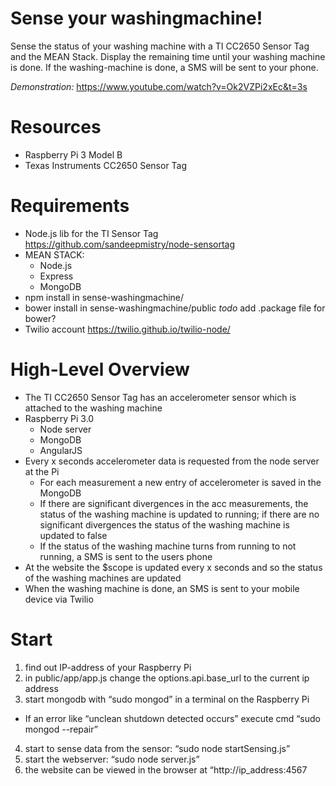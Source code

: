 # Sense your washingmachine!
Sense the status of your washing machine with a TI CC2650 Sensor Tag and the MEAN Stack. Display the remaining time until your washing machine is done. If the washing-machine is done, a SMS will be sent to your phone.

*Demonstration:*
https://www.youtube.com/watch?v=Ok2VZPi2xEc&t=3s 

# Resources
- Raspberry Pi 3 Model B
- Texas Instruments CC2650 Sensor Tag

# Requirements
- Node.js lib for the TI Sensor Tag https://github.com/sandeepmistry/node-sensortag 
- MEAN STACK:
  - Node.js
  - Express
  - MongoDB
- npm install in sense-washingmachine/
- bower install in sense-washingmachine/public *todo* add .package file for bower?
- Twilio account https://twilio.github.io/twilio-node/

# High-Level Overview
- The TI CC2650 Sensor Tag has an accelerometer sensor which is attached to the washing machine
- Raspberry Pi 3.0
  - Node server
  - MongoDB
  - AngularJS
- Every x seconds accelerometer data is requested from the node server at the Pi
  - For each measurement a new entry of accelerometer is saved in the MongoDB
  - If there are significant divergences in the acc measurements, the status of the washing machine is updated to running; if there are no significant divergences the status of the washing machine is updated to false
  - If the status of the washing machine turns from running to not running, a SMS is sent to the users phone
- At the website the $scope is updated every x seconds and so the status of the washing machines are updated
- When the washing machine is done, an SMS is sent to your mobile device via Twilio

# Start
1.	find out IP-address of your Raspberry Pi
2.	in public/app/app.js change the options.api.base_url to the current ip address
3.	start mongodb with “sudo mongod” in a terminal on the Raspberry Pi
  -  If an error like “unclean shutdown detected occurs” execute cmd “sudo mongod --repair”
4.	start to sense data from the sensor: “sudo node startSensing.js”
5.	start the webserver: “sudo node server.js”
6.	the website can be viewed in the browser at “http://ip_address:4567
